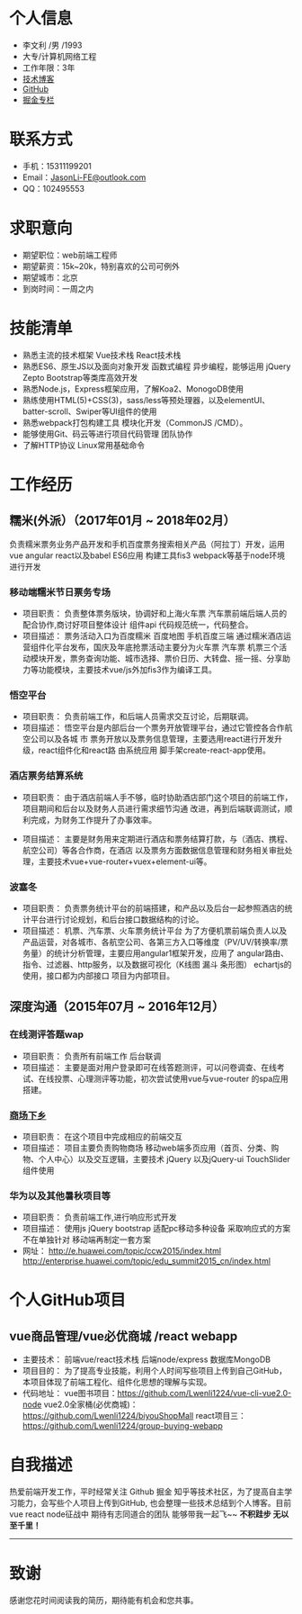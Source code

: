 # 个人信息
 - 李文利 /男 /1993
 - 大专/计算机网络工程
 - 工作年限：3年
 - [技术博客](https://lwenli1224.github.io/)
 - [GitHub](https://github.com/Lwenli1224)
- [掘金专栏](https://juejin.im/user/59aaafd9518825242238fbd6/posts)

# 联系方式

- 手机：15311199201
- Email：JasonLi-FE@outlook.com
- QQ：102495553


# 求职意向
 - 期望职位：web前端工程师
 - 期望薪资：15k~20k，特别喜欢的公司可例外
 - 期望城市：北京
 - 到岗时间：一周之内


# 技能清单

- 熟悉主流的技术框架 Vue技术栈 React技术栈
- 熟悉ES6、原生JS以及面向对象开发 函数式编程 异步编程，能够运用 jQuery Zepto Bootstrap等类库高效开发
- 熟悉Node.js，Express框架应用，了解Koa2、MonogoDB使用
- 熟练使用HTML(5)+CSS(3)，sass/less等预处理器，以及elementUI、batter-scroll、Swiper等UI组件的使用
- 熟悉webpack打包构建工具 模块化开发（CommonJS /CMD）。
- 能够使用Git、码云等进行项目代码管理 团队协作
- 了解HTTP协议 Linux常用基础命令


# 工作经历

## 糯米(外派）（2017年01月 ~ 2018年02月）
   负责糯米票务业务产品开发和手机百度票务搜索相关产品（阿拉丁）开发，运用 vue angular react以及babel ES6应用 构建工具fis3 webpack等基于node环境 进行开发



### 移动端糯米节日票务专场

- 项目职责：
  负责整体票务版块，协调好和上海火车票 汽车票前端后端人员的配合协作,商讨好项目整体设计 组件api 代码规范统一，代码整合。
- 项目描述：
  票务活动入口为百度糯米 百度地图 手机百度三端 通过糯米酒店运营组件化平台发布，国庆及年底抢票活动主要分为火车票 汽车票 机票三个活动模块开发，票务查询功能、城市选择、票价日历、大转盘、摇一摇、分享助力等功能模块，主要技术vue/js外加fis3作为编译工具。

### 悟空平台

- 项目职责：
  负责前端工作，和后端人员需求交互讨论，后期联调。
- 项目描述：
  悟空平台是内部后台一个票务开放管理平台，通过它管控各合作航空公司以及各城  市 票务开放以及票务信息管理，主要选用react进行开发升级，react组件化和react路 由系统应用 脚手架create-react-app使用。



### 酒店票务结算系统

- 项目职责：
  由于酒店前端人手不够，临时协助酒店部门这个项目的前端工作，项目期间和后台以及财务人员进行需求细节沟通 改进，再到后端联调测试，顺利完成，为财务工作提升了办事效率。

- 项目描述：
  主要是财务用来定期进行酒店和票务结算打款，与（酒店、携程、航空公司）等各合作商，在酒店
  以及票务方面数据信息管理和财务相关审批处理，主要技术vue+vue-router+vuex+element-ui等。

### 波塞冬
- 项目职责：
  负责票务统计平台的前端搭建，和产品以及后台一起参照酒店的统计平台进行讨论规划，和后台接口数据结构的讨论。
- 项目描述：
  机票、汽车票、火车票务统计平台 为了方便机票前端负责人以及产品运营，对各城市、各航空公司、各第三方入口等维度（PV/UV/转换率/票务量）的统计分析管理，主要应用angular1框架开发，应用了 angular路由、指令、过滤器、http服务，以及数据可视化（K线图 漏斗 条形图） echartjs的使用，接口都为内部接口 项目为内部项目。


## 深度沟通（2015年07月 ~ 2016年12月）

### 在线测评答题wap
- 项目职责：
  负责所有前端工作 后台联调
- 项目描述：
  主要是面对用户登录即可在线答题测评，可以问卷调查、在线考试、在线投票、心理测评等功能，初次尝试使用vue与vue-router 的spa应用搭建。



###  [商场下乡](http://m.heranmall.com/)
- 项目职责：
  在这个项目中完成相应的前端交互
- 项目描述：
  项目主要负责购物商场 移动web端多页应用（首页、分类、购物、个人中心）以及交互逻辑，主要技术 jQuery 以及jQuery-ui TouchSlider组件使用


### 华为以及其他暑秋项目等

- 项目职责：
  负责前端工作,进行响应形式开发
- 项目描述：
  使用js jQuery bootstrap 适配pc移动多种设备 采取响应式的方案 不在单独针对 移动端再制定一套方案
- 网址：
  http://e.huawei.com/topic/ccw2015/index.html          http://enterprise.huawei.com/topic/edu_summit2015_cn/index.html


# 个人GitHub项目

## vue商品管理/vue必优商城 /react webapp

- 主要技术：
  前端vue/react技术栈 后端node/express 数据库MongoDB
- 项目目的：
  为了提高专业技能，利用个人时间写些项目上传到自己GitHub，本项目体现了前端工程化、组件化思想的理解与实现。
- 代码地址：
  vue图书项目：https://github.com/Lwenli1224/vue-cli-vue2.0-node
  vue2.0全家桶(必优商城)：https://github.com/Lwenli1224/biyouShopMall
  react项目三：https://github.com/Lwenli1224/group-buying-webapp

# 自我描述

  热爱前端开发工作，平时经常关注 Github 掘金 知乎等技术社区，为了提高自主学习能力，会写些个人项目上传到GitHub, 也会整理一些技术总结到个人博客。目前vue react node征战中 期待有志同道合的团队 能够带我一起飞~~    **不积跬步 无以至千里！**

---
# 致谢
  感谢您花时间阅读我的简历，期待能有机会和您共事。
